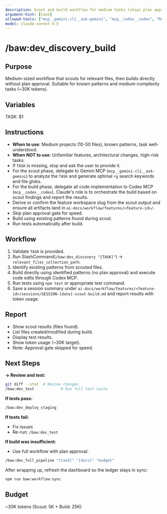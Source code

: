 ```yaml
---
description: Scout and build workflow for medium tasks (skips plan approval)
argument-hint: [task]
allowed-tools: ["mcp__gemini-cli__ask-gemini", "mcp__codex__codex", "Read", "Write", "Edit", "Glob", "Grep", "run_shell_command"]
model: claude-sonnet-4-5
---
```


# /baw:dev_discovery_build

## Purpose
Medium-sized workflow that scouts for relevant files, then builds directly without plan approval. Suitable for known patterns and medium-complexity tasks (~30K tokens).

## Variables
TASK: $1

## Instructions
- **When to use**: Medium projects (10-50 files), known patterns, task well-understood.
- **When NOT to use**: Unfamiliar features, architectural changes, high-risk tasks.
- If `TASK` is missing, stop and ask the user to provide it.
- For the scout phase, delegate to Gemini MCP (`mcp__gemini-cli__ask-gemini`) to analyze the `TASK` and generate optimal `rg` search keywords and file globs.
- For the build phase, delegate all code implementation to Codex MCP (`mcp__codex__codex`). Claude's role is to orchestrate the build based on scout findings and report the results.
- Derive or confirm the feature workspace slug from the scout output and ensure all artifacts land in `ai-docs/workflow/features/<feature-id>/`.
- Skip plan approval gate for speed.
- Build using existing patterns found during scout.
- Run tests automatically after build.

## Workflow
1. Validate `TASK` is provided.
2. Run SlashCommand(`/baw:dev_discovery "[TASK]"`) -> `relevant_files_collection_path`.
3. Identify existing patterns from scouted files.
4. Build directly using identified patterns (no plan approval) and execute code edits through Codex MCP.
5. Run tests using `npm test` or appropriate test command.
6. Save a session summary under `ai-docs/workflow/features/<feature-id>/sessions/SESSION-[date]-scout-build.md` and report results with token usage.

## Report
- Show scout results (files found).
- List files created/modified during build.
- Display test results.
- Show token usage (~30K target).
- Note: Approval gate skipped for speed.

## Next Steps

**→ Review and test:**
```bash
git diff --stat  # Review changes
/baw:dev_test            # Run full test suite
```

**If tests pass:**
```bash
/baw:dev_deploy_staging
```

**If tests fail:**
- Fix issues
- Re-run: `/baw:dev_test`

**If build was insufficient:**
- Use full workflow with plan approval:
```bash
/baw:dev_full_pipeline "[task]" "[docs]" "budget"
```

After wrapping up, refresh the dashboard so the ledger stays in sync:
```bash
npm run baw:workflow:sync
```

## Budget
~30K tokens (Scout: 5K + Build: 25K)
